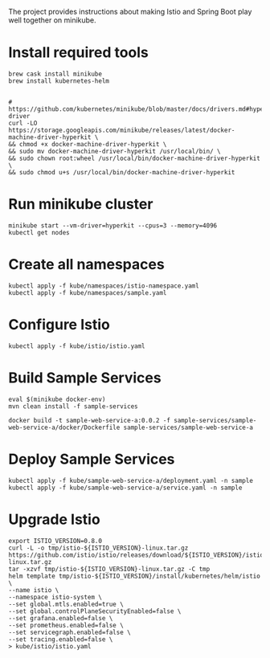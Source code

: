 The project provides instructions about making Istio and Spring Boot play well together on minikube.

# Install required tools
```
brew cask install minikube
brew install kubernetes-helm


# https://github.com/kubernetes/minikube/blob/master/docs/drivers.md#hyperkit-driver
curl -LO https://storage.googleapis.com/minikube/releases/latest/docker-machine-driver-hyperkit \
&& chmod +x docker-machine-driver-hyperkit \
&& sudo mv docker-machine-driver-hyperkit /usr/local/bin/ \
&& sudo chown root:wheel /usr/local/bin/docker-machine-driver-hyperkit \
&& sudo chmod u+s /usr/local/bin/docker-machine-driver-hyperkit

```

# Run minikube cluster
```
minikube start --vm-driver=hyperkit --cpus=3 --memory=4096
kubectl get nodes
```

# Create all namespaces
```
kubectl apply -f kube/namespaces/istio-namespace.yaml
kubectl apply -f kube/namespaces/sample.yaml
```

# Configure Istio
```
kubectl apply -f kube/istio/istio.yaml
```

# Build Sample Services
```
eval $(minikube docker-env)
mvn clean install -f sample-services

docker build -t sample-web-service-a:0.0.2 -f sample-services/sample-web-service-a/docker/Dockerfile sample-services/sample-web-service-a
```

# Deploy Sample Services
```
kubectl apply -f kube/sample-web-service-a/deployment.yaml -n sample
kubectl apply -f kube/sample-web-service-a/service.yaml -n sample
```


# Upgrade Istio
```
export ISTIO_VERSION=0.8.0
curl -L -o tmp/istio-${ISTIO_VERSION}-linux.tar.gz https://github.com/istio/istio/releases/download/${ISTIO_VERSION}/istio-${ISTIO_VERSION}-linux.tar.gz
tar -xzvf tmp/istio-${ISTIO_VERSION}-linux.tar.gz -C tmp
helm template tmp/istio-${ISTIO_VERSION}/install/kubernetes/helm/istio \
--name istio \
--namespace istio-system \
--set global.mtls.enabled=true \
--set global.controlPlaneSecurityEnabled=false \
--set grafana.enabled=false \
--set prometheus.enabled=false \
--set servicegraph.enabled=false \
--set tracing.enabled=false \
> kube/istio/istio.yaml
```

